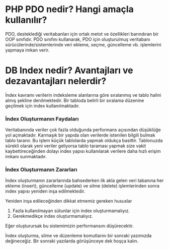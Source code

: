 #  PHP PDO nedir? Hangi amaçla kullanılır?
 
 PDO, desteklediği veritabanları için ortak metot ve özellikleri barındıran bir OOP sınıfıdır.
 PDO sınıfını kullanarak, PDO için oluşturulmuş veritabanı sürücülerinde/sistemlerinde veri ekleme,
 seçme, güncelleme vb. işlemlerini yapmaya imkan verir.

#  DB Index nedir? Avantajları ve dezavantajları nelerdir?

  İndex kavramı verilerin indeksleme alanlarına göre sıralanmış ve tablo halini almış şekline denilmektedir.
  Bir tabloda belirli bir sıralama düzenine geçilmek için index kullanılmaktadır.

  ### İndex Oluşturmanın Faydaları

  Veritabanında veriler çok fazla olduğunda performans açısından düşüklüğe yol açmaktadır. Karmaşık bir yapıda
  olan verilerde istenilen bilgili bulmak tablo taranır. Bu işlem küçük tablolarda yapmak oldukça basittir. 
  Tablonuzda sürekli olarak yeni veriler geliyorsa tablo taraması yapmak size vakit kaybettireceğinden dolayı index 
  yapısı kullanılarak verilere daha hızlı erişim imkanı sunmaktadır.

  ### İndex Oluşturmanın Zararları

  İndex oluşturmanın zararlarında bahsederken ilk akla gelen veri tabanına her ekleme (insert), 
  güncelleme (update) ve silme (delete) işlemlerinden sonra index yapısı yeniden inşa edilmektedir.

  Yeniden inşa edileceğinden dikkat etmemiz gereken hususlar

  1. Fazla kullanılmayan sütunlar için index oluşturmamalıyız.
  2. Gerekmedikçe index oluşturmamalıyız.

  Eğer oluşturursak bu sistemimizin performansını düşürecektir.

  İndex oluşturma, silme ve düzenleme komutlarını bir sonraki yazımızda değineceğiz. 
  Bir sonraki yazılarda görüşünceye dek hoşça kalın.